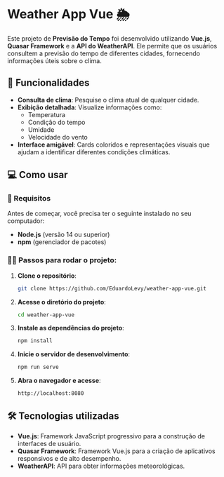 # Weather App Vue 🌦️

Este projeto de **Previsão do Tempo** foi desenvolvido utilizando **Vue.js**, **Quasar Framework** e a **API do WeatherAPI**. Ele permite que os usuários consultem a previsão do tempo de diferentes cidades, fornecendo informações úteis sobre o clima.

 ## 🚀 Funcionalidades

 - **Consulta de clima**: Pesquise o clima atual de qualquer cidade.  
 - **Exibição detalhada**: Visualize informações como:
   - Temperatura  
   - Condição do tempo  
   - Umidade  
   - Velocidade do vento  
 - **Interface amigável**: Cards coloridos e representações visuais que ajudam a identificar diferentes condições climáticas.

 ## 💻 Como usar

 ### 🔧 Requisitos

 Antes de começar, você precisa ter o seguinte instalado no seu computador:

 - **Node.js** (versão 14 ou superior)  
 - **npm** (gerenciador de pacotes)

 ### 🚶‍♂️ Passos para rodar o projeto:

 1. **Clone o repositório**:

    ```bash
    git clone https://github.com/EduardoLevy/weather-app-vue.git
    ```

 2. **Acesse o diretório do projeto**:

    ```bash
    cd weather-app-vue
    ```

 3. **Instale as dependências do projeto**:

    ```bash
    npm install
    ```

 4. **Inicie o servidor de desenvolvimento**:

    ```bash
    npm run serve
    ```

 5. **Abra o navegador e acesse**:

    ```
    http://localhost:8080
    ```

 ## 🛠 Tecnologias utilizadas

 - **Vue.js**: Framework JavaScript progressivo para a construção de interfaces de usuário.  
 - **Quasar Framework**: Framework Vue.js para a criação de aplicativos responsivos e de alto desempenho.  
 - **WeatherAPI**: API para obter informações meteorológicas.
